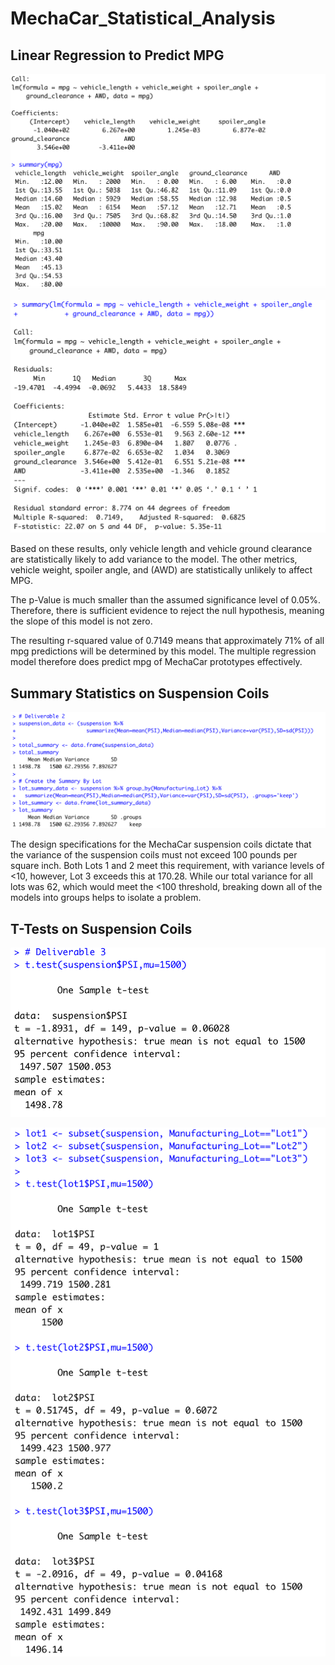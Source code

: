 # MechaCar_Statistical_Analysis

## Linear Regression to Predict MPG
![Deliverable_1.1_Screenshot](https://github.com/heartgears/MechaCar_Statistical_Analysis/blob/main/Challenge/Deliverable_1.1.png)

![(Deliverable_1.2.png)](https://github.com/heartgears/MechaCar_Statistical_Analysis/blob/main/Challenge/Deliverable_1.2.png)

Based on these results, only vehicle length and vehicle ground clearance are statistically likely to add variance to the model. The other metrics,  vehicle weight, spoiler angle, and (AWD) are statistically unlikely to affect MPG.

The p-Value is much smaller than the assumed significance level of 0.05%. Therefore, there is sufficient evidence to reject the null hypothesis, meaning the slope of this model is not zero.

The resulting r-squared value of 0.7149 means that approximately 71% of all mpg predictions will be determined by this model. The multiple regression model therefore does predict mpg of MechaCar prototypes effectively.

## Summary Statistics on Suspension Coils
![Deliverable_2.1_Screenshot](https://github.com/heartgears/MechaCar_Statistical_Analysis/blob/main/Challenge/Deliverable_2.1.png)

The design specifications for the MechaCar suspension coils dictate that the variance of the suspension coils must not exceed 100 pounds per square inch. Both Lots 1 and 2 meet this requirement, with variance levels of <10, however, Lot 3 exceeds this at 170.28. While our total variance for all lots was 62, which would meet the <100 threshold, breaking down all of the models into groups helps to isolate a problem.

## T-Tests on Suspension Coils
![Deliverable_3.1_Screenshot](https://github.com/heartgears/MechaCar_Statistical_Analysis/blob/main/Challenge/Deliverable_3.1.png)

![Deliverable_3.2_Screenshot](https://github.com/heartgears/MechaCar_Statistical_Analysis/blob/main/Challenge/Deliverable_3.2.png)
